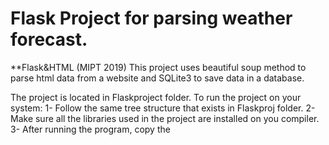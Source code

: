 # Flask Project for parsing weather forecast.
**Flask&HTML (MIPT 2019)
This project uses beautiful soup method to parse html data from a website and SQLite3 to save data in a database.

The project is located in Flaskproject folder.
To run the project on your system:
1- Follow the same tree structure that exists in Flaskproj folder.
2- Make sure all the libraries used in the project are installed on you compiler.
3- After running the program, copy the 
